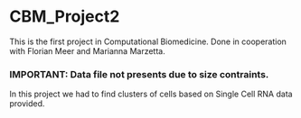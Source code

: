 # CBM_Project2
This is the first project in Computational Biomedicine. Done in cooperation with Florian Meer and Marianna Marzetta.
### IMPORTANT: Data file not presents due to size contraints.
In this project we had to find clusters of cells based on Single Cell RNA data provided.
